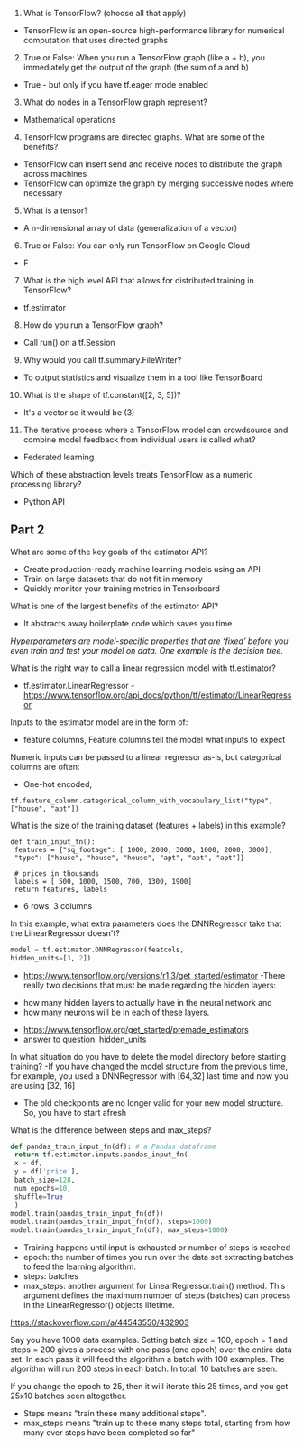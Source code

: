
1) What is TensorFlow? (choose all that apply)

- TensorFlow is an open-source high-performance library for numerical computation that uses directed graphs

2) True or False: When you run a TensorFlow graph (like a + b), you immediately get the output of the graph (the sum of a and b)
- True - but only if you have tf.eager mode enabled


3) What do nodes in a TensorFlow graph represent?
- Mathematical operations

4) TensorFlow programs are directed graphs. What are some of the benefits?

- TensorFlow can insert send and receive nodes to distribute the graph across machines
- TensorFlow can optimize the graph by merging successive nodes where necessary

5) What is a tensor?
- A n-dimensional array of data (generalization of a vector)

6) True or False: You can only run TensorFlow on Google Cloud
- F

7) What is the high level API that allows for distributed training in TensorFlow?
- tf.estimator

8) How do you run a TensorFlow graph?
- Call run() on a tf.Session

9) Why would you call tf.summary.FileWriter?
- To output statistics and visualize them in a tool like TensorBoard

10) What is the shape of tf.constant([2, 3, 5])?
- It's a vector so it would be (3)

11) The iterative process where a TensorFlow model can crowdsource and combine model feedback from individual users is called what?
- Federated learning

Which of these abstraction levels treats TensorFlow as a numeric processing library?
- Python API

Part 2
------

What are some of the key goals of the estimator API?
- Create production-ready machine learning models using an API
- Train on large datasets that do not fit in memory
- Quickly monitor your training metrics in Tensorboard

What is one of the largest benefits of the estimator API?
- It abstracts away boilerplate code which saves you time

_Hyperparameters are model-specific properties that are ‘fixed’ before you even train and test your model on data. One example is the decision tree._

What is the right way to call a linear regression model with tf.estimator?
- tf.estimator.LinearRegressor - https://www.tensorflow.org/api_docs/python/tf/estimator/LinearRegressor

Inputs to the estimator model are in the form of:
- feature columns, Feature columns tell the model what inputs to expect

Numeric inputs can be passed to a linear regressor as-is, but categorical columns are often:
- One-hot encoded, 

```
tf.feature_column.categorical_column_with_vocabulary_list("type", ["house", "apt"])
```

What is the size of the training dataset (features + labels) in this example?

```
def train_input_fn():
 features = {"sq_footage": [ 1000, 2000, 3000, 1000, 2000, 3000],
 "type": ["house", "house", "house", "apt", "apt", "apt"]}

 # prices in thousands
 labels = [ 500, 1000, 1500, 700, 1300, 1900]
 return features, labels
```
- 6 rows, 3 columns

In this example, what extra parameters does the DNNRegressor take that the LinearRegressor doesn't?

```python
model = tf.estimator.DNNRegressor(featcols,
hidden_units=[3, 2])
```

- https://www.tensorflow.org/versions/r1.3/get_started/estimator
-There really two decisions that must be made regarding the hidden layers: 
* how many hidden layers to actually have in the neural network and 
* how many neurons will be in each of these layers. 
- https://www.tensorflow.org/get_started/premade_estimators
- answer to question: hidden_units

In what situation do you have to delete the model directory before starting training?
-If you have changed the model structure from the previous time, for example, you used a DNNRegressor with [64,32] last time and now you are using [32, 16]
- The old checkpoints are no longer valid for your new model structure. So, you have to start afresh

What is the difference between steps and max_steps?

```python
def pandas_train_input_fn(df): # a Pandas dataframe
 return tf.estimator.inputs.pandas_input_fn(
 x = df,
 y = df['price'],
 batch_size=128,
 num_epochs=10,
 shuffle=True
 )
model.train(pandas_train_input_fn(df))
model.train(pandas_train_input_fn(df), steps=1000)
model.train(pandas_train_input_fn(df), max_steps=1000)
```

- Training happens until input is exhausted or number of steps is reached 
- epoch: the number of times you run over the data set extracting batches to feed the learning algorithm.
- steps: batches
- max_steps: another argument for LinearRegressor.train() method. This argument defines the maximum number of steps (batches) can process in the LinearRegressor() objects lifetime.

https://stackoverflow.com/a/44543550/432903

Say you have 1000 data examples. 
Setting 
batch size = 100, 
epoch = 1 and 
steps = 200 gives a process with one pass (one epoch) over the entire data set. 
In each pass it will feed the algorithm a batch with 100 examples. The algorithm will run 200 steps in each batch. In total, 10 batches are seen. 

If you change the epoch to 25, then it will iterate this 25 times, and you get 25x10 batches seen altogether.

- Steps means "train these many additional steps". 
- max_steps means "train up to these many steps total, starting from how many ever steps have been completed so far"
